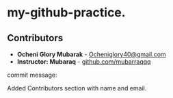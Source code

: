 # my-github-practice.
## Contributors

- **Ocheni Glory Mubarak** - [Ocheniglory40@gmail.com](mailto:Ocheniglory40@gmail.com)  
- **Instructor: Mubaraq** - [github.com/mubarraqqq](https://github.com/mubarraqqq)

 commit message:

Added Contributors section with name and email.
